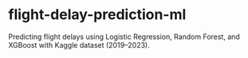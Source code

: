 # flight-delay-prediction-ml
Predicting flight delays using Logistic Regression, Random Forest, and XGBoost with Kaggle dataset (2019–2023).
